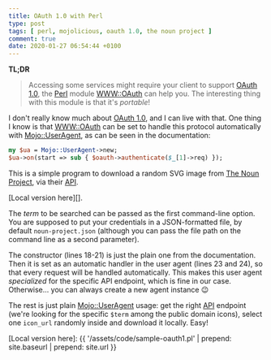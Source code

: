 ```yaml
---
title: OAuth 1.0 with Perl
type: post
tags: [ perl, mojolicious, oauth 1.0, the noun project ]
comment: true
date: 2020-01-27 06:54:44 +0100
---
```


**TL;DR**

> Accessing some services might require your client to support [OAuth
> 1.0][], the [Perl][] module [WWW::OAuth][] can help you. The interesting
> thing with this module is that it's *portable*!

I don't really know much about [OAuth 1.0][], and I can live with that. One
thing I know is that [WWW::OAuth][] can be set to handle this protocol
automatically with [Mojo::UserAgent][], as can be seen in the documentation:

```perl
my $ua = Mojo::UserAgent->new;
$ua->on(start => sub { $oauth->authenticate($_[1]->req) });
```

This is a simple program to download a random SVG image from [The Noun
Project][], via their [API][].

<script src="https://gitlab.com/polettix/notechs/snippets/1933476.js"></script>

[Local version here][].

The *term* to be searched can be passed as the first command-line option.
You are supposed to put your credentials in a JSON-formatted file, by
default `noun-project.json` (although you can pass the file path on the
command line as a second parameter).

The constructor (lines 18-21) is just the plain one from the documentation.
Then it is set as an automatic handler in the user agent (lines 23 and 24),
so that every request will be handled automatically. This makes this user
agent *specialized* for the specific API endpoint, which is fine in our
case. Otherwise... you can always create a new agent instance 😉

The rest is just plain [Mojo::UserAgent][] usage: get the right [API][]
endpoint (we're looking for the specific `$term` among the public domain
icons), select one `icon_url` randomly inside and download it locally. Easy!

[OAuth 1.0]: https://tools.ietf.org/html/rfc5849
[Perl]: https://www.perl.org/
[WWW::OAuth]: https://metacpan.org/pod/WWW::OAuth
[Mojo::UserAgent]: https://metacpan.org/pod/Mojo::UserAgent
[The Noun Project]: https://thenounproject.com/
[API]: https://api.thenounproject.com/
[Local version here]: {{ '/assets/code/sample-oauth1.pl' | prepend: site.baseurl | prepend: site.url }}

